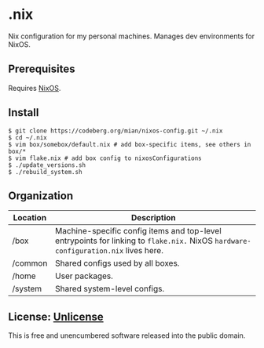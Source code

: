# .nix

Nix configuration for my personal machines. Manages dev environments for NixOS.

## Prerequisites

Requires [NixOS](https://nixos.org/download.html).

## Install

```console
$ git clone https://codeberg.org/mian/nixos-config.git ~/.nix
$ cd ~/.nix
$ vim box/somebox/default.nix # add box-specific items, see others in box/*
$ vim flake.nix # add box config to nixosConfigurations
$ ./update_versions.sh
$ ./rebuild_system.sh
```

## Organization

| Location | Description |
| --- | --- |
| /box | Machine-specific config items and top-level entrypoints for linking to `flake.nix.` NixOS `hardware-configuration.nix` lives here. |
| /common | Shared configs used by all boxes. |
| /home | User packages. |
| /system | Shared system-level configs. |

## License: [Unlicense](./UNLICENSE)

This is free and unencumbered software released into the public domain.
